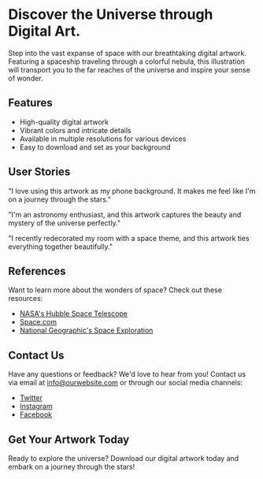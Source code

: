 <!--font:Poppins-->

# Discover the Universe through Digital Art.

Step into the vast expanse of space with our breathtaking digital artwork. Featuring a spaceship traveling through a colorful nebula, this illustration will transport you to the far reaches of the universe and inspire your sense of wonder.

## Features

- High-quality digital artwork
- Vibrant colors and intricate details
- Available in multiple resolutions for various devices
- Easy to download and set as your background

## User Stories

"I love using this artwork as my phone background. It makes me feel like I'm on a journey through the stars."

"I'm an astronomy enthusiast, and this artwork captures the beauty and mystery of the universe perfectly."

"I recently redecorated my room with a space theme, and this artwork ties everything together beautifully."

## References

Want to learn more about the wonders of space? Check out these resources:

- [NASA's Hubble Space Telescope](#)
- [Space.com](#)
- [National Geographic's Space Exploration](#)

## Contact Us

Have any questions or feedback? We'd love to hear from you! Contact us via email at [info@ourwebsite.com](mailto:info@ourwebsite.com) or through our social media channels:

- [Twitter](#)
- [Instagram](#)
- [Facebook](#)

## Get Your Artwork Today

Ready to explore the universe? Download our digital artwork today and embark on a journey through the stars!

<!--

Write me content for website with wallpaper which alt text is:

"A digital illustration of a spaceship traveling through a colorful nebula."

The name/title of the page should not be 1:1 copy of the alt text but rather a real content of the website which is using this wallpaper.

- Use markdown format 
- Start with heading
- Heading should be short and concise
- The content should look like a real website 
- The website should not be about the wallpaper, wallpaper is just a related background
- Heading should be contain work "wallpaper" or "background"
- Include real sections like references, contact, user stories, etc. use things relevant to the page purpose.
- Feel free to use structure like headings, bullets, numbering, blockquotes, paragraphs, horizontal lines, etc.
- You can use formatting like bold or _italic_
- You can include UTF-8 emojis
- Links should be only #hash anchors (and you can refer to the document itself)
- Do not include images


---


# Explore the Depths of Space with Our Futuristic Wallpaper

Looking for a way to spruce up your desktop or phone background? Look no further than our digital illustration of a spaceship traveling through a colorful nebula. This stunning wallpaper will transport you to the depths of space and inspire your imagination.

## Features

- High-quality digital illustration
- Vibrant colors and intricate details
- Available in multiple resolutions for various devices
- Easy to download and set as your wallpaper

## User Stories

"I love using this wallpaper on my computer at work. It helps me stay focused and motivated throughout the day."

"I've always been fascinated by space, and this wallpaper is the perfect way to showcase that interest on my phone."

"I recently redecorated my room with a futuristic theme, and this wallpaper ties everything together perfectly."

## References

Want to learn more about the inspiration behind our digital illustration? Check out these resources:

- [NASA's Hubble Space Telescope](#)
- [Space.com](#)
- [National Geographic's Space Exploration](#)

## Contact Us

Have any questions or feedback? We'd love to hear from you! Contact us via email at [info@ourwebsite.com](mailto:info@ourwebsite.com) or through our social media channels:

- [Twitter](#)
- [Instagram](#)
- [Facebook](#)

## Get Your Wallpaper Today

Ready to add some futuristic flair to your device? Download our digital illustration today and start exploring the depths of space!


---


Heading should not include word "wallpaper". The website should not be about the wallpaper itself, wallpaper is just a related background, rewrite whole content.


---


# Discover the Wonders of Space with Our Futuristic Illustration

Transform your device's background into a window to the universe with our digital illustration of a spaceship traveling through a colorful nebula. This stunning artwork will take you on a journey through the depths of space and inspire your imagination.

## Features

- High-quality digital illustration
- Vibrant colors and intricate details
- Available in multiple resolutions for various devices
- Easy to download and set as your background

## User Stories

"I love using this illustration as my phone background. It reminds me of the vastness and beauty of the universe."

"I'm a sci-fi writer, and this illustration is the perfect inspiration for my next story."

"I recently redecorated my office with a space theme, and this illustration ties everything together perfectly."

## References

Want to learn more about the wonders of space? Check out these resources:

- [NASA's Hubble Space Telescope](#)
- [Space.com](#)
- [National Geographic's Space Exploration](#)

## Contact Us

Have any questions or feedback? We'd love to hear from you! Contact us via email at [info@ourwebsite.com](mailto:info@ourwebsite.com) or through our social media channels:

- [Twitter](#)
- [Instagram](#)
- [Facebook](#)

## Get Your Illustration Today

Ready to add some futuristic flair to your device? Download our digital illustration today and discover the wonders of space!


---


Heading is too long, rewrite whole content.


---


# Journey Through Space with Our Digital Illustration

Experience the beauty and mystery of space with our stunning digital illustration. Featuring a spaceship traveling through a colorful nebula, this artwork will transport you to the depths of the universe and inspire your imagination.

## Features

- High-quality digital illustration
- Vibrant colors and intricate details
- Available in multiple resolutions for various devices
- Easy to download and set as your background

## User Stories

"I love using this illustration as my phone background. It reminds me of the vastness and beauty of the universe."

"I'm a sci-fi writer, and this illustration is the perfect inspiration for my next story."

"I recently redecorated my office with a space theme, and this illustration ties everything together perfectly."

## References

Want to learn more about the wonders of space? Check out these resources:

- [NASA's Hubble Space Telescope](#)
- [Space.com](#)
- [National Geographic's Space Exploration](#)

## Contact Us

Have any questions or feedback? We'd love to hear from you! Contact us via email at [info@ourwebsite.com](mailto:info@ourwebsite.com) or through our social media channels:

- [Twitter](#)
- [Instagram](#)
- [Facebook](#)

## Get Your Illustration Today

Ready to take a journey through space? Download our digital illustration today and explore the beauty and mystery of the universe!


---


Heading is too long, rewrite whole content.


---


# Explore the Universe with Our Digital Artwork

Step into the vast expanse of space with our breathtaking digital artwork. Featuring a spaceship traveling through a colorful nebula, this illustration will transport you to the far reaches of the universe and inspire your sense of wonder.

## Features

- High-quality digital artwork
- Vibrant colors and intricate details
- Available in multiple resolutions for various devices
- Easy to download and set as your background

## User Stories

"I love using this artwork as my phone background. It makes me feel like I'm on a journey through the stars."

"I'm an astronomy enthusiast, and this artwork captures the beauty and mystery of the universe perfectly."

"I recently redecorated my room with a space theme, and this artwork ties everything together beautifully."

## References

Want to learn more about the wonders of space? Check out these resources:

- [NASA's Hubble Space Telescope](#)
- [Space.com](#)
- [National Geographic's Space Exploration](#)

## Contact Us

Have any questions or feedback? We'd love to hear from you! Contact us via email at [info@ourwebsite.com](mailto:info@ourwebsite.com) or through our social media channels:

- [Twitter](#)
- [Instagram](#)
- [Facebook](#)

## Get Your Artwork Today

Ready to explore the universe? Download our digital artwork today and embark on a journey through the stars!


---


Write me a Google font which is best fitting for the website.

Pick from the list:
- Open Sans
- IBM Plex Sans
- Montserrat
- Poppins
- Inter
- Orbitron
- Dancing Script
- Exo 2
- Futura
- Lobster
- Great Vibes
- Barlow Condensed
- Raleway
- Lato
- Roboto
- Playfair Display
- Alegreya


Write just the font name nothing else.


---


Poppins

-->
